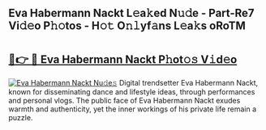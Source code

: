 ## Eva Habermann Nackt L𝚎a𝚔ed N𝚞𝚍e - Part-Re7 Vi𝚍𝚎o P𝚑𝚘tos - H𝚘𝚝 O𝚗𝚕yf𝚊ns L𝚎a𝚔s oRoTM

# <h2><a href="http://kfadx8u.oniu.top/?m=Eva+Habermann+Nackt">🔗👉 🔴 Eva Habermann Nackt P𝚑ot𝚘𝚜 V𝚒d𝚎o</a></h2>

[![Eva Habermann Nackt Nu𝚍e𝚜](https://i.imgur.com/0qMVB7G.gif)](http://kfadx8u.oniu.top/?m=Eva+Habermann+Nackt)
Digital trendsetter Eva Habermann Nackt, known for disseminating dance and lifestyle ideas, through performances and personal vlogs. The public face of Eva Habermann Nackt exudes warmth and authenticity, yet the inner workings of his private life remain a puzzle.  
